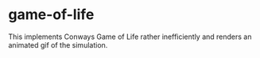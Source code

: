 game-of-life
============


This implements Conways Game of Life rather inefficiently and renders an animated gif of the simulation.


